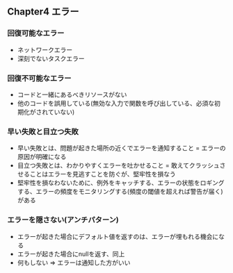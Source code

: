 ## Chapter4 エラー
### 回復可能なエラー
- ネットワークエラー
- 深刻でないタスクエラー
    
### 回復不可能なエラー
- コードと一緒にあるべきリソースがない
- 他のコードを誤用している(無効な入力で関数を呼び出している、必須な初期化がされていない)
    
### 早い失敗と目立つ失敗
- 早い失敗とは、問題が起きた場所の近くでエラーを通知すること = エラーの原因が明確になる
- 目立つ失敗とは、わかりやすくエラーを吐かせること = 敢えてクラッシュさせることはエラーを見逃すことを防ぐが、堅牢性を損なう
- 堅牢性を損なわないために、例外をキャッチする、エラーの状態をロギングする、エラーの頻度をモニタリングする(頻度の閾値を超えれば警告が届く)がある
    
### エラーを隠さない(アンチパターン)
- エラーが起きた場合にデフォルト値を返すのは、エラーが埋もれる機会になる
- エラーが起きた場合にnullを返す、同上
- 何もしない
=> エラーは通知した方がいい
